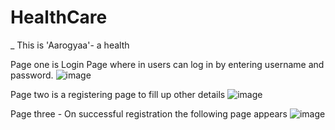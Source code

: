 # HealthCare
_
This is 'Aarogyaa'- a health 


Page one is Login Page where in users can log in by entering username and password.
![image](https://user-images.githubusercontent.com/91004062/168457605-2f3381d4-a251-4f20-81db-bc7bc2bc294e.png)

Page two is a registering page to fill up other details
![image](https://user-images.githubusercontent.com/91004062/168457649-0ea2d949-472c-42b1-8297-7380881cf6cf.png)

Page three - On successful registration the following page appears
![image](https://user-images.githubusercontent.com/91004062/168457672-cc41a286-b705-45da-8f54-4a3c06574306.png)
